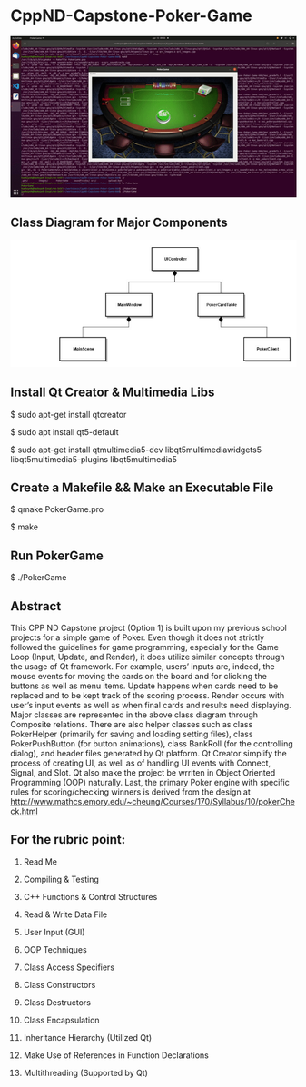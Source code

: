 # CppND-Capstone-Poker-Game

<img src="Data/PokerGame.gif"/>

## Class Diagram for Major Components 
<img src="Data/ClassDiagram.jpg"/>

## Install Qt Creator & Multimedia Libs
$ sudo apt-get install qtcreator

$ sudo apt install qt5-default

$ sudo apt-get install qtmultimedia5-dev libqt5multimediawidgets5 libqt5multimedia5-plugins libqt5multimedia5

## Create a Makefile && Make an Executable File
$ qmake PokerGame.pro

$ make

## Run PokerGame
$ ./PokerGame

## Abstract
This CPP ND Capstone project (Option 1) is built upon my previous school projects for a simple game of Poker. Even though it does not strictly followed the guidelines for game programming, especially for the Game Loop (Input, Update, and Render), it does utilize similar concepts through the usage of Qt framework. For example, users’ inputs are, indeed, the mouse events for moving the cards on the board and for clicking the buttons as well as menu items. Update happens when cards need to be replaced and to be kept track of the scoring process. Render occurs with user’s input events as well as when final cards and results need displaying. Major classes are represented in the above class diagram through Composite relations.  There are also helper classes such as class PokerHelper (primarily for saving and loading setting files), class PokerPushButton (for button animations), class BankRoll (for the controlling dialog), and header files generated by Qt platform. Qt Creator simplify the process of creating UI, as well as of handling UI events with Connect, Signal, and Slot. Qt also make the project be wrriten in Object Oriented Programming (OOP) naturally. Last, the primary Poker engine with specific rules for scoring/checking winners is derived from the design at 
http://www.mathcs.emory.edu/~cheung/Courses/170/Syllabus/10/pokerCheck.html

## For the rubric point:
1. Read Me

2. Compiling & Testing

3. C++ Functions & Control Structures

4. Read & Write Data File

5. User Input (GUI)

6. OOP Techniques

7. Class Access Specifiers

8. Class Constructors

9. Class Destructors

10. Class Encapsulation

11. Inheritance Hierarchy (Utilized Qt)

12. Make Use of References in Function Declarations

13. Multithreading (Supported by Qt)


